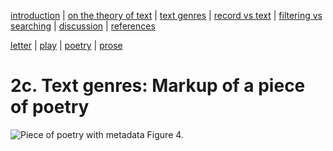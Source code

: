 [introduction](01_introduction.md) | [on the theory of text](02_theory_of_text.md) | [text genres](03_letter.md) | [record vs text](04_records_vs_text.md) | [filtering vs searching](05_filtering_vs_searching.md) | [discussion](06_discussion.md) | [references](07_references.md)

[letter](03_letter.md) | [play](03_play.md) | [poetry](03_poetry.md) | [prose](03_prose.md)

# 2c. Text genres: Markup of a piece of poetry

![Piece of poetry with metadata](https://rawgit.com/Det-Kongelige-Bibliotek/on_the_indexing_of_text/master/poetry.svg) Figure 4. 


